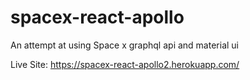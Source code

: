 # spacex-react-apollo
An attempt at using Space x graphql api and  material ui

Live Site: https://spacex-react-apollo2.herokuapp.com/
